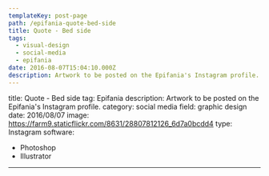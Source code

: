 ```yaml
---
templateKey: post-page
path: /epifania-quote-bed-side
title: Quote - Bed side
tags:
  - visual-design
  - social-media
  - epifania
date: 2016-08-07T15:04:10.000Z
description: Artwork to be posted on the Epifania's Instagram profile.
---
```


title: Quote - Bed side
tag: Epifania
description: Artwork to be posted on the Epifania's Instagram profile.
category: social media
field: graphic design
date: 2016/08/07
image: https://farm9.staticflickr.com/8631/28807812126_6d7a0bcdd4
type: Instagram
software:
- Photoshop
- Illustrator
---

